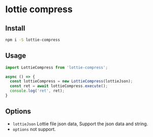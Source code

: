 # lottie compress

## Install

```bash
npm i -S lottie-compress
```

## Usage

```js
import LottieCompress from 'lottie-compress';

async () => {
  const lottieCompress = new LottieCompress(lottieJson);
  const ret = await lottieCompress.execute();
  console.log('ret', ret);
}
```

## Options

- `lottieJson` Lottie file json data, Support the json data and string.
- `options` not support.